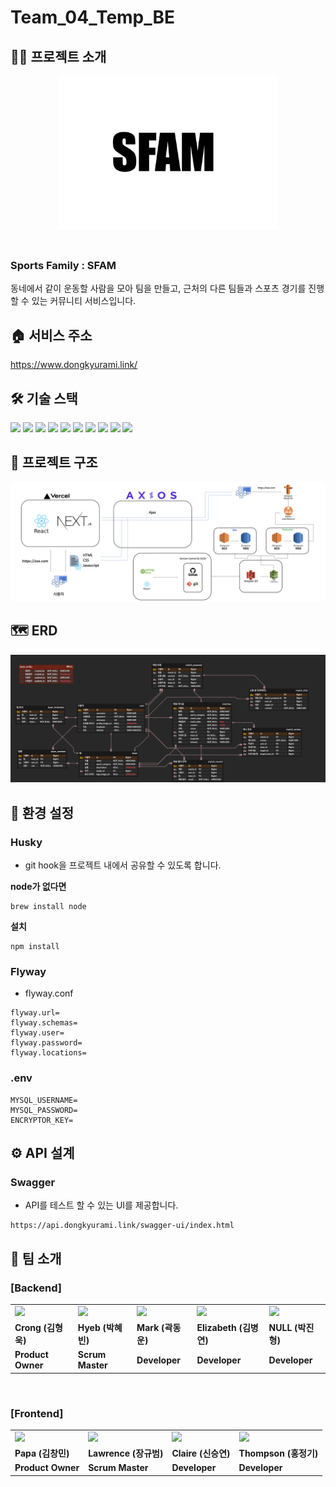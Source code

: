 # Team_04_Temp_BE
## 🤲🏻 프로젝트 소개
<center><img src="img/logo.png" width="350" height="250"></center>
<br>

### Sports Family : SFAM

동네에서 같이 운동할 사람을 모아 팀을 만들고, 근처의 다른 팀들과 스포츠 경기를 진행할 수 있는 커뮤니티 서비스입니다. 

## 🏠 서비스 주소 
https://www.dongkyurami.link/

## 🛠 기술 스택
<img src="https://img.shields.io/badge/Java 17-007396.svg?style=flat&logo=Java&logoColor=white"> 
<img src="https://img.shields.io/badge/Gradle 7.4.2-02303A.svg?style=flat&logo=Gradle&logoColor=white">
<img src="https://img.shields.io/badge/Spring Boot 2.7.0-6DB33F.svg?style=flat&logo=Spring Boot&logoColor=white">
<img src="https://img.shields.io/badge/Spring Security-6DB33F.svg?style=flat&logo=Spring Security&logoColor=white">
<img src="https://img.shields.io/badge/MySQL-4479A1.svg?style=flat&logo=MySQL&logoColor=white">
<img src="https://img.shields.io/badge/JPA-AAAAAA.svg?style=flat&logo=Hibernate&logoColor=white">
<img src="https://img.shields.io/badge/JUnit5-25A162.svg?style=flat&logo=JUnit5&logoColor=white">
<img src="https://img.shields.io/badge/Swagger-85EA2D.svg?style=flat&logo=Swagger&logoColor=white">
<img src="https://img.shields.io/badge/Flyway-CC0200.svg?style=flat&logo=Flyway&logoColor=white">
<img src="https://img.shields.io/badge/AWS-FF9E0F.svg?style=flat&logo=Amazon&logoColor=white">

## 📝 프로젝트 구조
![architecture](img/architecture.png)
## 🗺 ERD 
![erd](img/erd.png)

## 🌳 환경 설정 
### Husky

- git hook을 프로젝트 내에서 공유할 수 있도록 합니다.

**node가 없다면**

```
brew install node
```

**설치**

```
npm install
```

### Flyway
- flyway.conf 
```aidl
flyway.url=
flyway.schemas=
flyway.user=
flyway.password=
flyway.locations=
```

### .env
```aidl
MYSQL_USERNAME=
MYSQL_PASSWORD=
ENCRYPTOR_KEY=
```

## ⚙️ API 설계 
### Swagger
- API를 테스트 할 수 있는 UI를 제공합니다.
```
https://api.dongkyurami.link/swagger-ui/index.html
```

## 👬 팀 소개

### [Backend]
<table>
  <tr>
    <td>
        <a href="https://github.com/HyoungUkJJang">
            <img src="https://avatars.githubusercontent.com/u/50834204?v=4" width="100px" />
        </a>
    </td>
    <td>
        <a href="https://github.com/HYEBPARK">
            <img src="https://avatars.githubusercontent.com/u/35947674?v=4" width="100px" />
        </a>
    </td>
    <td>
        <a href="https://github.com/midasWorld">
            <img src="https://avatars.githubusercontent.com/u/93169519?v=4" width="100px" />
        </a>
    </td>
    <td>
        <a href="https://github.com/whyWhale">
            <img src="https://avatars.githubusercontent.com/u/67587446?v=4" width="100px" />
        </a>
    </td>
    <td>
        <a href="https://github.com/pjh612">
            <img src="https://avatars.githubusercontent.com/u/62292492?v=4" width="100px" />
        </a>
    </td>

  </tr>
  <tr>
    <td><b>Crong (김형욱)</b></td>
    <td><b>Hyeb (박혜빈)</b></td>
    <td><b>Mark (곽동운)</b></td>
    <td><b>Elizabeth (김병연)</b></td>
    <td><b>NULL (박진형)</b></td>
  </tr>
  <tr>
    <td><b>Product Owner</b></td>
    <td><b>Scrum Master</b></td>
    <td><b>Developer</b></td>
    <td><b>Developer</b></td>
    <td><b>Developer</b></td>
  </tr>
</table>
<br/>

### [Frontend]
<table>
  <tr>
    <td>
        <a href="https://github.com/chmini">
            <img src="https://avatars.githubusercontent.com/u/39076382?v=4" width="100px" />
        </a>
    </td>
    <td>
        <a href="https://github.com/kyubumjang">
            <img src="https://avatars.githubusercontent.com/u/33307948?v=4" width="100px" />
        </a>
    </td>
    <td>
        <a href="https://github.com/dustmddus">
            <img src="https://avatars.githubusercontent.com/u/82739503?v=4" width="100px" />
        </a>
    </td>
    <td>
        <a href="https://github.com/qq8721443">
            <img src="https://avatars.githubusercontent.com/u/61747121?v=4" width="100px" />
        </a>
    </td>


  </tr>
  <tr>
    <td><b>Papa (김창민)</b></td>
    <td><b>Lawrence (장규범)</b></td>
    <td><b>Claire (신승연)</b></td>
    <td><b>Thompson (홍정기)</b></td>
  </tr>
  <tr>
    <td><b>Product Owner</b></td>
    <td><b>Scrum Master</b></td>
    <td><b>Developer</b></td>
    <td><b>Developer</b></td>
  </tr>
</table>
<br/>
